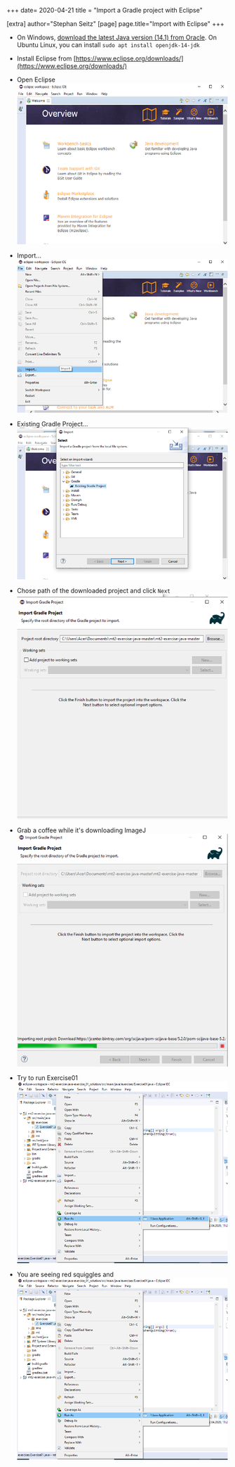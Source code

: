 
+++
date= 2020-04-21
title = "Import a Gradle project with Eclipse"

[extra]
author="Stephan Seitz"
[page]
page.title="Import with Eclipse"
+++


- On Windows, [download the latest Java version (14.1) from Oracle](https://www.oracle.com/java/technologies/javase-jdk14-downloads.html).
  On Ubuntu Linux, you can install `sudo apt install openjdk-14-jdk`

- Install Eclipse from [https://www.eclipse.org/downloads/](https://www.eclipse.org/downloads/)

- Open Eclipse 
  ![ss](1.png)  

- Import...
  ![ss](2.png)  

- Existing Gradle Project...
  ![ss](3.png)  

- Chose path of the downloaded project and click `Next`
  ![ss](4.png)  

- Grab a coffee while it's downloading ImageJ
  ![ss](5.png)  

- Try to run Exercise01
  ![ss](run.png)  

- You are seeing red squiggles and
  ![ss](run.png)  




<!--- Ensure that Eclipse can find your Java Runtime Enviroment-->
  <!--![ss](../openproperties.png)  -->
